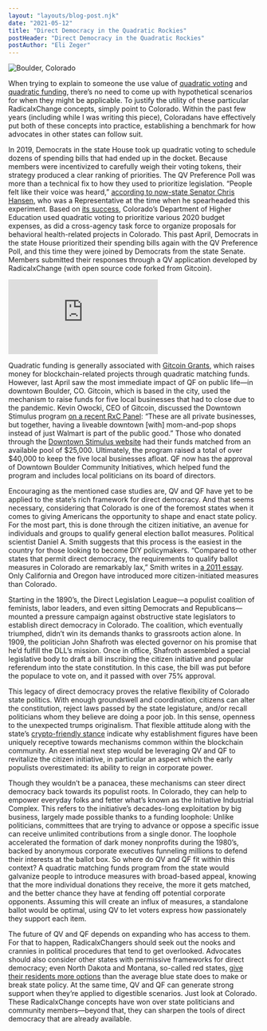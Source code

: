 ```yaml
---
layout: "layouts/blog-post.njk"
date: "2021-05-12"
title: "Direct Democracy in the Quadratic Rockies"
postHeader: "Direct Democracy in the Quadratic Rockies"
postAuthor: "Eli Zeger"
---
```


![Boulder, Colorado](/images/blog/boulder.jpeg)

When trying to explain to someone the use value of [quadratic voting](https://www.radicalxchange.org/concepts/quadratic-voting/) and [quadratic funding](https://www.radicalxchange.org/concepts/quadratic-funding/), there’s no need to come up with hypothetical scenarios for when they might be applicable. To justify the utility of these particular RadicalxChange concepts, simply point to Colorado. Within the past few years (including while I was writing this piece), Coloradans have effectively put both of these concepts into practice, establishing a benchmark for how advocates in other states can follow suit.

In 2019, Democrats in the state House took up quadratic voting to schedule dozens of spending bills that had ended up in the docket. Because members were incentivized to carefully weigh their voting tokens, their strategy produced a clear ranking of priorities. The QV Preference Poll was more than a technical fix to how they used to prioritize legislation. “People felt like their voice was heard,” [according to now-state Senator Chris Hansen](https://coloradosun.com/2019/05/28/quadratic-voting-colorado-house-budget/), who was a Representative at the time when he spearheaded this experiment. Based on [its success](https://www.radicalxchange.org/media/blog/quadratic-voting-in-colorado-2020/), Colorado’s Department of Higher Education used quadratic voting to prioritize various 2020 budget expenses, as did a cross-agency task force to organize proposals for behavioral health-related projects in Colorado. This past April, Democrats in the state House prioritized their spending bills again with the QV Preference Poll, and this time they were joined by Democrats from the state Senate. Members submitted their responses through a QV application developed by RadicalxChange (with open source code forked from Gitcoin).

<p class="youtube-container">
  <iframe src="https://www.youtube.com/embed/dNIx52tn1sQ" frameborder="0" allow="accelerometer; autoplay; clipboard-write; encrypted-media; gyroscope; picture-in-picture" allowfullscreen></iframe>
</p>

Quadratic funding is generally associated with [Gitcoin Grants](https://gitcoin.co/grants/), which raises money for blockchain-related projects through quadratic matching funds. However, last April saw the most immediate impact of QF on public life—in downtown Boulder, CO. Gitcoin, which is based in the city, used the mechanism to raise funds for five local businesses that had to close due to the pandemic. Kevin Owocki, CEO of Gitcoin, discussed the Downtown Stimulus program [on a recent RxC Panel](https://www.youtube.com/watch?v=Vh5tlB39hlA&t=1305s&ab_channel=RadicalxChange): “These are all private businesses, but together, having a liveable downtown [with] mom-and-pop shops instead of just Walmart is part of the public good.” Those who donated through the [Downtown Stimulus website](https://downtownstimulus.com/) had their funds matched from an available pool of $25,000. Ultimately, the program raised a total of over $40,000 to keep the five local businesses afloat. QF now has the approval of Downtown Boulder Community Initiatives, which helped fund the program and includes local politicians on its board of directors.

Encouraging as the mentioned case studies are, QV and QF have yet to be applied to the state’s rich framework for direct democracy. And that seems necessary, considering that Colorado is one of the foremost states when it comes to giving Americans the opportunity to shape and enact state policy. For the most part, this is done through the citizen initiative, an avenue for individuals and groups to qualify general election ballot measures. Political scientist Daniel A. Smith suggests that this process is the easiest in the country for those looking to become DIY policymakers. “Compared to other states that permit direct democracy, the requirements to qualify ballot measures in Colorado are remarkably lax,” Smith writes in [a 2011 essay](https://www.jstor.org/stable/j.ctt46nv8h). Only California and Oregon have introduced more citizen-initiated measures than Colorado.

Starting in the 1890’s, the Direct Legislation League—a populist coalition of feminists, labor leaders, and even sitting Democrats and Republicans—mounted a pressure campaign against obstructive state legislators to establish direct democracy in Colorado. The coalition, which eventually triumphed, didn’t win its demands thanks to grassroots action alone. In 1909, the politician John Shafroth was elected governor on his promise that he’d fulfill the DLL’s mission. Once in office, Shafroth assembled a special legislative body to draft a bill inscribing the citizen initiative and popular referendum into the state constitution. In this case, the bill was put before the populace to vote on, and it passed with over 75% approval.

This legacy of direct democracy proves the relative flexibility of Colorado state politics. With enough groundswell and coordination, citizens can alter the constitution, reject laws passed by the state legislature, and/or recall politicians whom they believe are doing a poor job. In this sense, openness to the unexpected trumps originalism. That flexible attitude along with the state’s [crypto-friendly stance](https://www.coindesk.com/crypto-friendly-governors-won-big-in-yesterdays-us-midterm-election) indicate why establishment figures have been uniquely receptive towards mechanisms common within the blockchain community. An essential next step would be leveraging QV and QF to revitalize the citizen initiative, in particular an aspect which the early populists overestimated: its ability to reign in corporate power.

Though they wouldn’t be a panacea, these mechanisms can steer direct democracy back towards its populist roots. In Colorado, they can help to empower everyday folks and fetter what’s known as the Initiative Industrial Complex. This refers to the initiative’s decades-long exploitation by big business, largely made possible thanks to a funding loophole: Unlike politicians, committees that are trying to advance or oppose a specific issue can receive unlimited contributions from a single donor. The loophole accelerated the formation of dark money nonprofits during the 1980’s, backed by anonymous corporate executives funneling millions to defend their interests at the ballot box. So where do QV and QF fit within this context? A quadratic matching funds program from the state would galvanize people to introduce measures with broad-based appeal, knowing that the more individual donations they receive, the more it gets matched, and the better chance they have at fending off potential corporate opponents. Assuming this will create an influx of measures, a standalone ballot would be optimal, using QV to let voters express how passionately they support each item.

The future of QV and QF depends on expanding who has access to them. For that to happen, RadicalxChangers should seek out the nooks and crannies in political procedures that tend to get overlooked. Advocates should also consider other states with permissive frameworks for direct democracy; even North Dakota and Montana, so-called red states, [give their residents more options](https://ballotpedia.org/Forms_of_direct_democracy_in_the_American_states) than the average blue state does to make or break state policy. At the same time, QV and QF can generate strong support when they’re applied to digestible scenarios. Just look at Colorado. These RadicalxChange concepts have won over state politicians and community members—beyond that, they can sharpen the tools of direct democracy that are already available.

